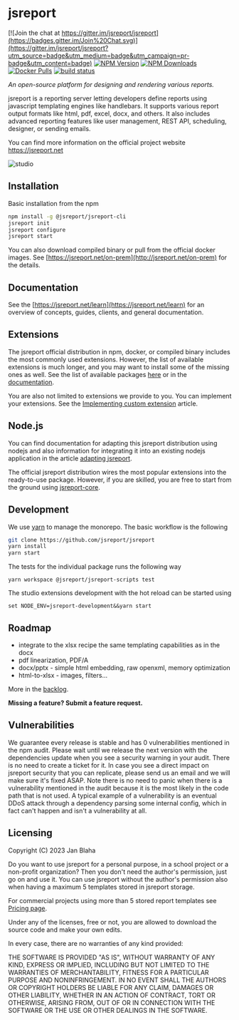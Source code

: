 
# jsreport

[![Join the chat at https://gitter.im/jsreport/jsreport](https://badges.gitter.im/Join%20Chat.svg)](https://gitter.im/jsreport/jsreport?utm_source=badge&utm_medium=badge&utm_campaign=pr-badge&utm_content=badge)
[![NPM Version](http://img.shields.io/npm/v/jsreport.svg?style=flat-square)](https://npmjs.com/package/jsreport)
[![NPM Downloads](https://img.shields.io/npm/dt/jsreport.svg?style=flat-square)](https://npmjs.com/package/jsreport)
[![Docker Pulls](https://img.shields.io/docker/pulls/jsreport/jsreport)](https://hub.docker.com/r/jsreport/jsreport)
[![build status](https://github.com/jsreport/jsreport/actions/workflows/main.yml/badge.svg)](https://github.com/jsreport/jsreport/actions)

*An open-source platform for designing and rendering various reports.*

jsreport is a reporting server letting developers define reports using javascript templating engines like handlebars. It supports various report output formats like html, pdf, excel, docx, and others.  It also includes advanced reporting features like user management, REST API, scheduling, designer, or sending emails.

You can find more information on the official project website https://jsreport.net

![studio](https://github.com/jsreport/website/blob/master/public/img/jsreport-demo.gif?raw=true)

## Installation

Basic installation from the npm
```sh            
npm install -g @jsreport/jsreport-cli
jsreport init
jsreport configure
jsreport start
```

You can also download compiled binary or pull from the official docker images. See [https://jsreport.net/on-prem](http://jsreport.net/on-prem) for the details.

## Documentation

See the [https://jsreport.net/learn](https://jsreport.net/learn) for an overview of concepts, guides, clients, and general documentation.

## Extensions
The jsreport official distribution in npm, docker, or compiled binary includes the most commonly used extensions. However, the list of available extensions is much longer, and you may want to install some of the missing ones as well.  See the list of available packages [here](https://github.com/jsreport/jsreport/tree/master/packages) or in the [documentation](https://jsreport.net/learn).

You are also not limited to extensions we provide to you. You can implement your extensions. See the [Implementing custom extension](https://jsreport.net/learn/custom-extension) article.

## Node.js

You can find documentation for adapting this jsreport distribution using nodejs and also information for integrating it into an existing nodejs application in the article [adapting jsreport](https://jsreport.net/learn/adapting-jsreport).

The official jsreport distribution wires the most popular extensions into the ready-to-use package.
However, if you are skilled, you are free to start from the ground using [jsreport-core](https://github.com/jsreport/jsreport/tree/master/packages/jsreport-core).

## Development
We use [yarn](https://yarnpkg.com/) to manage the monorepo. The basic workflow is the following
```sh
git clone https://github.com/jsreport/jsreport
yarn install
yarn start
```
The tests for the individual package runs the following way

```
yarn workspace @jsreport/jsreport-scripts test
```

The studio extensions development with the hot reload can be started using
```
set NODE_ENV=jsreport-development&&yarn start
```

## Roadmap
- integrate to the xlsx recipe the same templating capabilities as in the docx
- pdf linearization, PDF/A
- docx/pptx - simple html embedding, raw openxml, memory optimization
- html-to-xlsx - images, filters...

More in the [backlog](https://github.com/jsreport/jsreport/issues).

**Missing a feature? Submit a feature request.**

## Vulnerabilities

We guarantee every release is stable and has 0 vulnerabilities mentioned in the npm audit. Please wait until we release the next version with the dependencies update when you see a security warning in your audit. There is no need to create a ticket for it. In case you see a direct impact on jsreport security that you can replicate, please send us an email and we will make sure it's fixed ASAP. Note there is no need to panic when there is a vulnerability mentioned in the audit because it is the most likely in the code path that is not used. A typical example of a vulnerability is an eventual DDoS attack through a dependency parsing some internal config, which in fact can't happen and isn't a vulnerability at all.

## Licensing
Copyright (C) 2023 Jan Blaha

Do you want to use jsreport for a personal purpose, in a school project or a non-profit organization?
Then you don't need the author's permission, just go on and use it. You can use jsreport without the author's permission
also when having a maximum 5 templates stored in jsreport storage.

For commercial projects using more than 5 stored report templates see [Pricing page](https://jsreport.net/buy).

Under any of the licenses, free or not, you are allowed to download the source code and make your own edits.

In every case, there are no warranties of any kind provided:

THE SOFTWARE IS PROVIDED "AS IS", WITHOUT WARRANTY OF ANY KIND, EXPRESS OR IMPLIED, INCLUDING BUT NOT LIMITED TO THE WARRANTIES OF MERCHANTABILITY, FITNESS FOR A PARTICULAR PURPOSE AND NONINFRINGEMENT. IN NO EVENT SHALL THE AUTHORS OR COPYRIGHT HOLDERS BE LIABLE FOR ANY CLAIM, DAMAGES OR OTHER LIABILITY, WHETHER IN AN ACTION OF CONTRACT, TORT OR OTHERWISE, ARISING FROM, OUT OF OR IN CONNECTION WITH THE SOFTWARE OR THE USE OR OTHER DEALINGS IN THE SOFTWARE.
